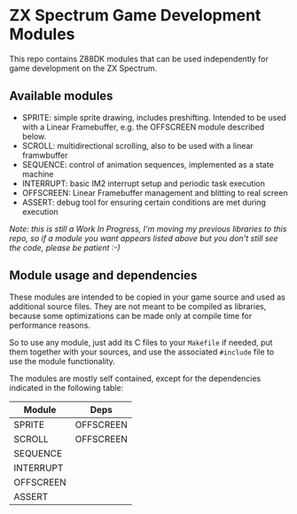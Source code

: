 # ZX Spectrum Game Development Modules

This repo contains Z88DK modules that can be used independently for game development on the ZX Spectrum.

## Available modules

- SPRITE: simple sprite drawing, includes preshifting. Intended to be used with a Linear Framebuffer, e.g. the OFFSCREEN module described below.
- SCROLL: multidirectional scrolling, also to be used with a linear framwbuffer
- SEQUENCE: control of animation sequences, implemented as a state machine
- INTERRUPT: basic IM2 interrupt setup and periodic task execution
- OFFSCREEN: Linear Framebuffer management and blitting to real screen
- ASSERT: debug tool for ensuring certain conditions are met during execution

_Note: this is still a Work In Progress, I'm moving my previous libraries to this repo, so if a module you want appears listed above but you don't still see the code, please be patient :-)_

## Module usage and dependencies

These modules are intended to be copied in your game source and used as additional source files. They are not meant to be compiled as libraries, because some optimizations can be made only at compile time for performance reasons.

So to use any module, just add its C files to your `Makefile` if needed, put them together with your sources, and use the associated `#include` file to use the module functionality.

The modules are mostly self contained, except for the dependencies indicated in the following table:

| Module    | Deps      |
|-----------|-----------|
| SPRITE    | OFFSCREEN |
| SCROLL    | OFFSCREEN |
| SEQUENCE  |           |
| INTERRUPT |           |
| OFFSCREEN |           |
| ASSERT    |           |


